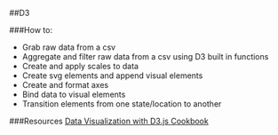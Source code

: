 ##D3

###How to:
* Grab raw data from a csv
* Aggregate and filter raw data from a csv using D3 built in functions
* Create and apply scales to data
* Create svg elements and append visual elements
* Create and format axes
* Bind data to visual elements
* Transition elements from one state/location to another

###Resources
[Data Visualization with D3.js Cookbook](http://www.amazon.com/Data-Visualization-D3-js-Cookbook-Nick-ebook/dp/B00G58JD5E/ref=sr_1_fkmr1_1?ie=UTF8&qid=1394752783&sr=8-1-fkmr1&keywords=visualizing+data+with+d3)

